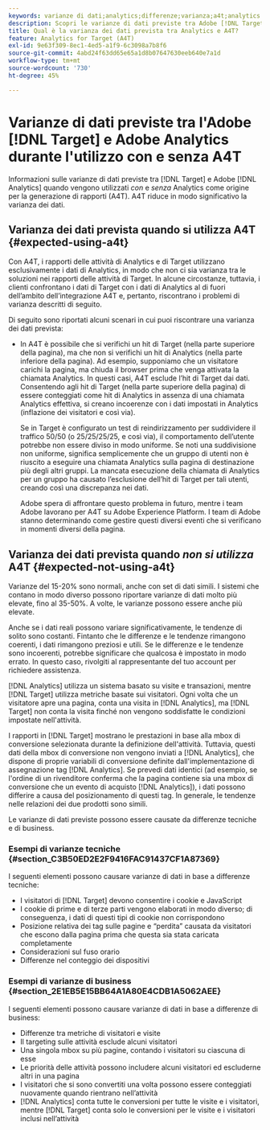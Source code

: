 ```yaml
---
keywords: varianze di dati;analytics;differenze;varianza;a4t;analytics for target;analytics come origine per la generazione di rapporti;discrepanze;discrepanza
description: Scopri le varianze di dati previste tra Adobe [!DNL Target] e Analytics quando non utilizzi Analytics for [!DNL Target] (A4T), il che elimina completamente la varianza di dati.
title: Qual è la varianza dei dati prevista tra Analytics e A4T?
feature: Analytics for Target (A4T)
exl-id: 9e63f309-8ec1-4ed5-a1f9-6c3098a7b8f6
source-git-commit: 4abd24f63dd65e65a1d8b07647630eeb640e7a1d
workflow-type: tm+mt
source-wordcount: '730'
ht-degree: 45%

---
```


# Varianze di dati previste tra l&#39;Adobe [!DNL Target] e Adobe Analytics durante l&#39;utilizzo con e senza A4T

Informazioni sulle varianze di dati previste tra [!DNL Target] e Adobe [!DNL Analytics] quando vengono utilizzati *con* e *senza* Analytics come origine per la generazione di rapporti (A4T). A4T riduce in modo significativo la varianza dei dati.

## Varianza dei dati prevista quando si utilizza A4T {#expected-using-a4t}

Con A4T, i rapporti delle attività di Analytics e di Target utilizzano esclusivamente i dati di Analytics, in modo che non ci sia varianza tra le soluzioni nei rapporti delle attività di Target. In alcune circostanze, tuttavia, i clienti confrontano i dati di Target con i dati di Analytics al di fuori dell’ambito dell’integrazione A4T e, pertanto, riscontrano i problemi di varianza descritti di seguito.

Di seguito sono riportati alcuni scenari in cui puoi riscontrare una varianza dei dati prevista:

* In A4T è possibile che si verifichi un hit di Target (nella parte superiore della pagina), ma che non si verifichi un hit di Analytics (nella parte inferiore della pagina). Ad esempio, supponiamo che un visitatore carichi la pagina, ma chiuda il browser prima che venga attivata la chiamata Analytics. In questi casi, A4T esclude l’hit di Target dai dati. Consentendo agli hit di Target (nella parte superiore della pagina) di essere conteggiati come hit di Analytics in assenza di una chiamata Analytics effettiva, si creano incoerenze con i dati impostati in Analytics (inflazione dei visitatori e così via).

  Se in Target è configurato un test di reindirizzamento per suddividere il traffico 50/50 (o 25/25/25/25, e così via), il comportamento dell’utente potrebbe non essere diviso in modo uniforme. Se noti una suddivisione non uniforme, significa semplicemente che un gruppo di utenti non è riuscito a eseguire una chiamata Analytics sulla pagina di destinazione più degli altri gruppi. La mancata esecuzione della chiamata di Analytics per un gruppo ha causato l’esclusione dell’hit di Target per tali utenti, creando così una discrepanza nei dati.

  Adobe spera di affrontare questo problema in futuro, mentre i team Adobe lavorano per A4T su Adobe Experience Platform. I team di Adobe stanno determinando come gestire questi diversi eventi che si verificano in momenti diversi della pagina.

## Varianza dei dati prevista quando *non si utilizza* A4T {#expected-not-using-a4t}

Varianze del 15-20% sono normali, anche con set di dati simili. I sistemi che contano in modo diverso possono riportare varianze di dati molto più elevate, fino al 35-50%. A volte, le varianze possono essere anche più elevate.

Anche se i dati reali possono variare significativamente, le tendenze di solito sono costanti. Fintanto che le differenze e le tendenze rimangono coerenti, i dati rimangono preziosi e utili. Se le differenze e le tendenze sono incoerenti, potrebbe significare che qualcosa è impostato in modo errato. In questo caso, rivolgiti al rappresentante del tuo account per richiedere assistenza.

[!DNL Analytics] utilizza un sistema basato su visite e transazioni, mentre [!DNL Target] utilizza metriche basate sui visitatori. Ogni volta che un visitatore apre una pagina, conta una visita in [!DNL Analytics], ma [!DNL Target] non conta la visita finché non vengono soddisfatte le condizioni impostate nell&#39;attività.

I rapporti in [!DNL Target] mostrano le prestazioni in base alla mbox di conversione selezionata durante la definizione dell&#39;attività. Tuttavia, questi dati della mbox di conversione non vengono inviati a [!DNL Analytics], che dispone di proprie variabili di conversione definite dall&#39;implementazione di assegnazione tag [!DNL Analytics]. Se prevedi dati identici (ad esempio, se l&#39;ordine di un rivenditore conferma che la pagina contiene sia una mbox di conversione che un evento di acquisto [!DNL Analytics]), i dati possono differire a causa del posizionamento di questi tag. In generale, le tendenze nelle relazioni dei due prodotti sono simili.

Le varianze di dati previste possono essere causate da differenze tecniche e di business.

### Esempi di varianze tecniche {#section_C3B50ED2E2F9416FAC91437CF1A87369}

I seguenti elementi possono causare varianze di dati in base a differenze tecniche:

* I visitatori di [!DNL Target] devono consentire i cookie e JavaScript
* I cookie di prime e di terze parti vengono elaborati in modo diverso; di conseguenza, i dati di questi tipi di cookie non corrispondono
* Posizione relativa dei tag sulle pagine e “perdita” causata da visitatori che escono dalla pagina prima che questa sia stata caricata completamente
* Considerazioni sul fuso orario
* Differenze nel conteggio dei dispositivi

### Esempi di varianze di business {#section_2E1EB5E15BB64A1A80E4CDB1A5062AEE}

I seguenti elementi possono causare varianze di dati in base a differenze di business:

* Differenze tra metriche di visitatori e visite
* Il targeting sulle attività esclude alcuni visitatori
* Una singola mbox su più pagine, contando i visitatori su ciascuna di esse
* Le priorità delle attività possono includere alcuni visitatori ed escluderne altri in una pagina
* I visitatori che si sono convertiti una volta possono essere conteggiati nuovamente quando rientrano nell’attività
* [!DNL Analytics] conta tutte le conversioni per tutte le visite e i visitatori, mentre [!DNL Target] conta solo le conversioni per le visite e i visitatori inclusi nell’attività
